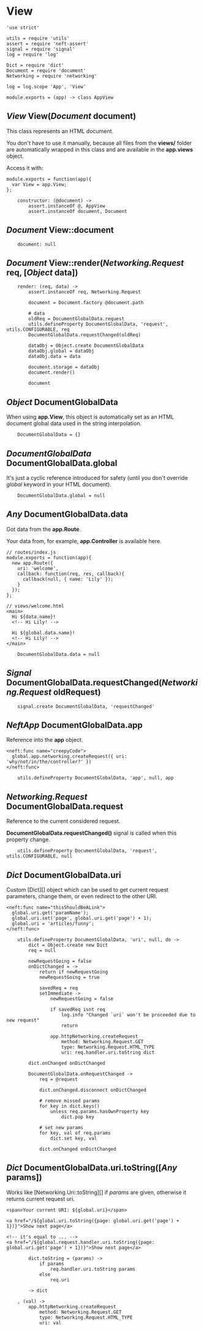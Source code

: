 View
====

	'use strict'

	utils = require 'utils'
	assert = require 'neft-assert'
	signal = require 'signal'
	log = require 'log'

	Dict = require 'dict'
	Document = require 'document'
	Networking = require 'networking'

	log = log.scope 'App', 'View'

	module.exports = (app) -> class AppView

*View* View(*Document* document)
--------------------------------

This class represents an HTML document.

You don't have to use it manually, because all files from the **views/** folder
are automatically wrapped in this class and are available in the **app.views** object.

Access it with:
```
module.exports = function(app){
  var View = app.View;
};
```

		constructor: (@document) ->
			assert.instanceOf @, AppView
			assert.instanceOf document, Document

*Document* View::document
-------------------------

		document: null

*Document* View::render(*Networking.Request* req, [*Object* data])
------------------------------------------------------------------

		render: (req, data) ->
			assert.instanceOf req, Networking.Request

			document = Document.factory @document.path

			# data
			oldReq = DocumentGlobalData.request
			utils.defineProperty DocumentGlobalData, 'request', utils.CONFIGURABLE, req
			DocumentGlobalData.requestChanged(oldReq)

			dataObj = Object.create DocumentGlobalData
			dataObj.global = dataObj
			dataObj.data = data

			document.storage = dataObj
			document.render()

			document

*Object* DocumentGlobalData
---------------------------

When using **app.View**, this object is automatically set as an HTML document global data
used in the string interpolation.

		DocumentGlobalData = {}

*DocumentGlobalData* DocumentGlobalData.global
----------------------------------------------

It's just a cyclic reference introduced for safety
(until you don't override *global* keyword in your HTML document).

		DocumentGlobalData.global = null

*Any* DocumentGlobalData.data
-----------------------------

Got data from the **app.Route**.

Your data from, for example, **app.Controller** is available here.

```
// routes/index.js
module.exports = function(app){
  new app.Route({
    uri: 'welcome',
    callback: function(req, res, callback){
      callback(null, { name: 'Lily' });
    }
  });
};

// views/welcome.html
<main>
  Hi ${data.name}!
  <!-- Hi Lily! -->

  Hi ${global.data.name}!
  <!-- Hi Lily! -->
</main>
```

		DocumentGlobalData.data = null

*Signal* DocumentGlobalData.requestChanged(*Networking.Request* oldRequest)
---------------------------------------------------------------------------

		signal.create DocumentGlobalData, 'requestChanged'

*NeftApp* DocumentGlobalData.app
--------------------------------

Reference into the **app** object.

```
<neft:func name="creepyCode">
  global.app.networking.createRequest({ uri: 'why/not/in/the/controller?' })
</neft:func>
```

		utils.defineProperty DocumentGlobalData, 'app', null, app

*Networking.Request* DocumentGlobalData.request
-----------------------------------------------

Reference to the current considered request.

**DocumentGlobalData.requestChanged()** signal is called when this property change.

		utils.defineProperty DocumentGlobalData, 'request', utils.CONFIGURABLE, null

*Dict* DocumentGlobalData.uri
-----------------------------

Custom [Dict][] object which can be used to get current request parameters, change them,
or even redirect to the other URI.

```
<neft:func name="thisShouldBeALink">
  global.uri.get('paramName');
  global.uri.set('page', global.uri.get('page') + 1);
  global.uri = 'articles/funny';
</neft:func>
```

		utils.defineProperty DocumentGlobalData, 'uri', null, do ->
			dict = Object.create new Dict
			req = null

			newRequestGoing = false
			onDictChanged = ->
				return if newRequestGoing
				newRequestGoing = true

				savedReq = req
				setImmediate ->
					newRequestGoing = false

					if savedReq isnt req
						log.info "Changed `uri` won't be proceeded due to new request"
						return

					app.httpNetworking.createRequest
						method: Networking.Request.GET
						type: Networking.Request.HTML_TYPE
						uri: req.handler.uri.toString dict

			dict.onChanged onDictChanged

			DocumentGlobalData.onRequestChanged ->
				req = @request

				dict.onChanged.disconnect onDictChanged

				# remove missed params
				for key in dict.keys()
					unless req.params.hasOwnProperty key
						dict.pop key

				# set new params
				for key, val of req.params
					dict.set key, val

				dict.onChanged onDictChanged

*Dict* DocumentGlobalData.uri.toString([*Any* params])
------------------------------------------------------

Works like [Networking.Uri::toString][] if *params* are given, otherwise it returns
current request uri.

```
<span>Your current URI: ${global.uri}</span>

<a href="/${global.uri.toString({page: global.uri.get('page') + 1})}">Show next page</a>

<!-- it's equal to ... -->
<a href="/${global.request.handler.uri.toString({page: global.uri.get('page') + 1})}">Show next page</a>
```

			dict.toString = (params) ->
				if params
					req.handler.uri.toString params
				else
					req.uri

			-> dict

		, (val) ->
			app.httpNetworking.createRequest
				method: Networking.Request.GET
				type: Networking.Request.HTML_TYPE
				uri: val
